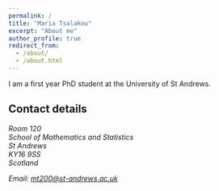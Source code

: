 ```yaml
---
permalink: /
title: "Maria Tsalakou"
excerpt: "About me"
author_profile: true
redirect_from: 
  - /about/
  - /about.html
---
```


I am a first year PhD student at the University of St Andrews.

Contact details
------

<address>
  Room 120<br /> School of Mathematics and Statistics<br /> St Andrews<br /> KY16 9SS<br /> Scotland<br /> 

Email: mt200@st-andrews.ac.uk

</address>

